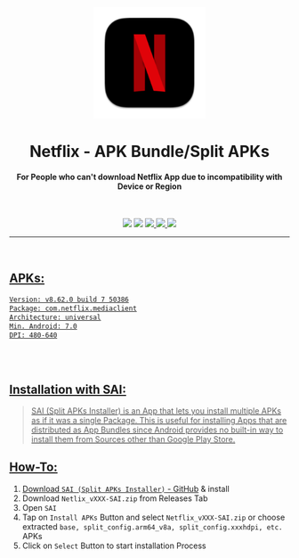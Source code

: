 <p align="center"><img src="https://github.com/K3V1991/Netflix-SAI/blob/main/Netflix.png" width="200"></a>
<h1 align="center"><b>Netflix - APK Bundle/Split APKs</b></h1>
<h4 align="center">For People who can't download Netflix App due to incompatibility with Device or Region</h4>
<br />

<p align="center">
<img src="https://img.shields.io/github/v/release/K3V1991/Netflix-SAI?color=blueviolet&style=for-the-badge">
<img src="https://img.shields.io/github/downloads/K3V1991/Netflix-SAI/total?color=sucess&style=for-the-badge">
<a href="https://ko-fi.com/k3v1991" alt="Ko-fi"><img src="https://img.shields.io/badge/Ko--fi-F16061?style=for-the-badge&logo=ko-fi&logoColor=white">
<a href="https://www.paypal.com/cgi-bin/webscr?cmd=_s-xclick&hosted_button_id=HW8B98TVDLKWA" alt="PayPal"><img src="https://img.shields.io/badge/PayPal-00457C?style=for-the-badge&logo=paypal&logoColor=white">
<a href="https://github.com/K3V1991/Donate-Crypto/blob/main/README.md" alt="Crypto"><img src="https://img.shields.io/badge/Bitcoin-000?style=for-the-badge&logo=bitcoin&logoColor=white">
</p>
<hr />
<br />

## APKs:
```
Version: v8.62.0 build 7 50386
Package: com.netflix.mediaclient
Architecture: universal
Min. Android: 7.0
DPI: 480-640
```
<br />
<br />

## Installation with SAI:
> SAI (Split APKs Installer) is an App that lets you install multiple APKs as if it was a single Package.
This is useful for installing Apps that are distributed as App Bundles since Android provides no built-in way to install them from Sources other than Google Play Store.

## How-To:
1. Download ```SAI (Split APKs Installer)``` - [GitHub](https://github.com/Aefyr/SAI) & install
2. Download ```Netlix_vXXX-SAI.zip``` from Releases Tab
3. Open ```SAI```
4. Tap on ```Install APKs``` Button and select ```Netflix_vXXX-SAI.zip``` or choose extracted ```base, split_config.arm64_v8a, split_config.xxxhdpi, etc.``` APKs
5. Click on ```Select``` Button to start installation Process
